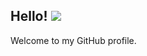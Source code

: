 ## Hello! <img src="https://raw.githubusercontent.com/MartinHeinz/MartinHeinz/master/wave.gif" width="30px">

Welcome to my GitHub profile.

<img align="right" height="0" src="https://github.com/baranyeni/baranyeni/blob/main/byeni.jpg?raw=true">
